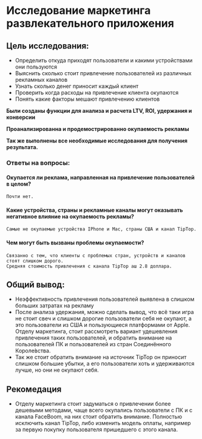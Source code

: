# Исследование маркетинга развлекательного приложения
## Цель исследования:

- Определить откуда приходят пользователи и какими устройствами они пользуются
- Выяснить сколько стоит привлечение пользователей из различных рекламных каналов
- Узнать сколько денег приносит каждый клиент
- Проверить когда расходы на привлечение клиента окупаются
- Понять какие факторы мешают привлечению клиентов

**Были созданы функции для анализа и расчета LTV, ROI, удержания и конверсии**

**Проанализированна и продемострированно окупаемость рекламы**

**Так же выполнены все необходимые исследования для получения результата.**


### Ответы на вопросы:
#### Окупается ли реклама, направленная на привлечение пользователей в целом?
	Почти нет.
#### Какие устройства, страны и рекламные каналы могут оказывать негативное влияние на окупаемость рекламы?
	Самые не окупаемые устройства IPhone и Mac, страны США и канал TipTop.
#### Чем могут быть вызваны проблемы окупаемости?
	Связанно с тем, что клиенты с проблемых стран, устройств и каналов стоят слишком дорого.
	Средняя стоимость привлечения с канала TipTop аш 2.8 доллара.

## Общий вывод:

- Неэффективность привлечения пользователей выявлена в слишком больших затратах на рекламу
- После анализа удержания, можно сделать вывод, что всё таки игра не стоит свеч и слишком дорогие пользователи себя не окупают, а это пользователи из США и пользующиеся платформами от Apple. Отделу маркетинга, стоит рассмотреть вариант удешевления привлечения таких пользователей, и обратить внимание на пользователей ПК и пользователей из стран Соединённого Короле́вства.
- Так же стоит обратить внимание на источник TipTop он приносит слишком большие убытки, а его пользователи хоть и удерживаются лучше, но они не окупают себя.

## Рекомедация

- Отделу маркетинга стоит задуматься о привлечении более дешевыми методами, чаще всего окупались пользователи с ПК и с канала FaceBoom, на них стоит обратить внимание. Полностью исключить канал TipTop, либо изменить модель оплаты, например за первую покупку пользователя пришедшего с этого канала.
